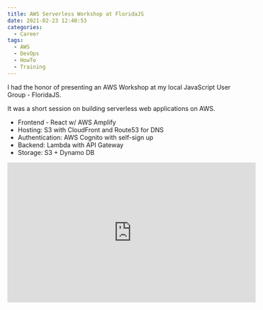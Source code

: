 ```yaml
---
title: AWS Serverless Workshop at FloridaJS
date: 2021-02-23 12:40:53
categories:
  - Career
tags:
  - AWS
  - DevOps
  - HowTo
  - Training
---
```


I had the honor of presenting an AWS Workshop at my local JavaScript User Group - FloridaJS.

It was a short session on building serverless web applications on AWS.

<!-- more -->

- Frontend - React w/ AWS Amplify
- Hosting: S3 with CloudFront and Route53 for DNS
- Authentication: AWS Cognito with self-sign up
- Backend: Lambda with API Gateway
- Storage: S3 + Dynamo DB

<iframe width="560" height="315" src="https://www.youtube.com/embed/pqcSUxIXYb4" title="YouTube video player" frameborder="0" allow="accelerometer; autoplay; clipboard-write; encrypted-media; gyroscope; picture-in-picture; web-share" allowfullscreen></iframe>
